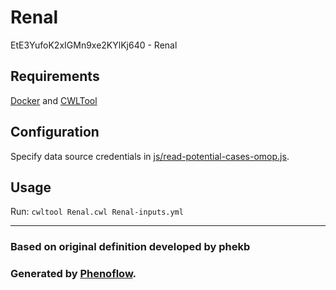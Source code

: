 # Renal

EtE3YufoK2xIGMn9xe2KYlKj640 - Renal

## Requirements

[Docker](https://docs.docker.com/install/) and [CWLTool](https://github.com/common-workflow-language/cwltool#install)

## Configuration

Specify data source credentials in [js/read-potential-cases-omop.js](js/read-potential-cases-omop.js).

## Usage

Run: `cwltool Renal.cwl Renal-inputs.yml`

***

### Based on original definition developed by phekb
### Generated by [Phenoflow](https://kclhi.org/phenoflow).
